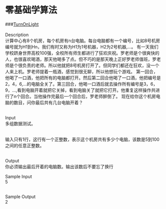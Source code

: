﻿# 零基础学算法

###[TurnOnLight](https://github.com/xlm7/ACM/tree/master/begin)<br><br>
Description<br>
计算中心有8个机房，每个机房有n台电脑。每台电脑都有一个编号，比如8号机房编号就为H1到Hn，我们有时又称为H1为1号机器，H2为2号机器,...。 
有一天我们学校跻身世界高校100强，全校所有师生都进行了狂欢庆祝。罗老师是个很爽快的人，也很喜欢喝酒，那天他喝多了点。但不巧的是那天晚上正好罗老师值班，罗老师是个很负责的老师。所以他就把8号机房打开了。但同学们都还在狂欢，没一个人来上机。罗老师提着一瓶酒，感觉到很无聊，所以他想玩个游戏。 
第一回合，他喝了一口酒，他把所有的电脑都打开。然后第二回合他喝了一口酒，他把编号是2，4，6,...的电脑全关了。第三回合，他喝一口酒后就去操作所有编号是3，6，9，...,看到电脑开着就把它关掉，看到电脑关了就把它打开。他重复这样操作共进行了n个回合。当他操作完最后一个回合后，罗老师醉倒了。 
现在给你这个机房电脑的数目，问你最后共有几台电脑开着？<br><br>

Input<br>
多组数据测试。﻿<br><br>

输入只有1行，这行有一个正整数，表示这个机房共有多少个电脑，该数是5到100之间的任意正整数。<br><br>

Output<br>
你必须输出最后开着的电脑数。输出该数后不要忘了换行<br>

Sample Input <br>
5<br><br>

Sample Output<br>
2<br><br>
